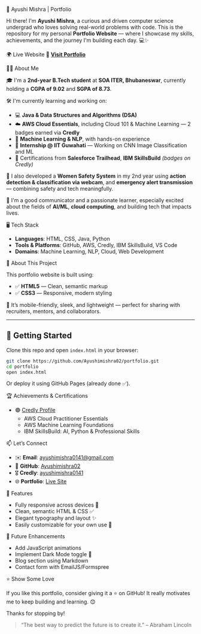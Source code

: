 💫 Ayushi Mishra | Portfolio

Hi there! I'm **Ayushi Mishra**, a curious and driven computer science undergrad who loves solving real-world problems with code. This is the repository for my personal **Portfolio Website** — where I showcase my skills, achievements, and the journey I'm building each day. 💻✨



🌍 Live Website
🔗 **[Visit Portfolio](https://ayushimishra02.github.io/portfolio/)**



👩‍🎓 About Me

🎓 I'm a **2nd-year B.Tech student** at **SOA ITER, Bhubaneswar**, currently holding a **CGPA of 9.02** and **SGPA of 8.73**.

🛠 I'm currently learning and working on:

- 💻 **Java & Data Structures and Algorithms (DSA)**
- ☁️ **AWS Cloud Essentials**, including Cloud 101 & Machine Learning — 2 badges earned via **Credly**
- 🧠 **Machine Learning & NLP**, with hands-on experience
- 🧪 **Internship @ IIT Guwahati** — Working on CNN Image Classification and ML
- 🧩 Certifications from **Salesforce Trailhead**, **IBM SkillsBuild** *(badges on Credly)*

🚨 I also developed a **Women Safety System** in my 2nd year using **action detection & classification via webcam**, and **emergency alert transmission** — combining safety and tech meaningfully.

💬 I'm a good communicator and a passionate learner, especially excited about the fields of **AI/ML**, **cloud computing**, and building tech that impacts lives.



🖥️ Tech Stack

- **Languages**: HTML, CSS, Java, Python
- **Tools & Platforms**: GitHub, AWS, Credly, IBM SkillsBuild, VS Code
- **Domains**: Machine Learning, NLP, Cloud, Web Development



📁 About This Project

This portfolio website is built using:

- ✅ **HTML5** — Clean, semantic markup
- ✅ **CSS3** — Responsive, modern styling

🌈 It’s mobile-friendly, sleek, and lightweight — perfect for sharing with recruiters, mentors, and collaborators.

---

## 🚀 Getting Started

Clone this repo and open `index.html` in your browser:

```bash
git clone https://github.com/Ayushimishra02/portfolio.git
cd portfolio
open index.html
```

Or deploy it using GitHub Pages (already done ✅).



🏆 Achievements & Certifications

- 🟣 [Credly Profile](https://www.credly.com/users/ayushimishra0141)
  - AWS Cloud Practitioner Essentials
  - AWS Machine Learning Foundations
  - IBM SkillsBuild: AI, Python & Professional Skills


📫 Let’s Connect

- ✉️ **Email**: [ayushimishra0141@gmail.com](mailto:ayushimishra0141@gmail.com)
- 🐙 **GitHub**: [Ayushimishra02](https://github.com/Ayushimishra02)
- 🎖️ **Credly**: [ayushimishra0141](https://www.credly.com/users/ayushimishra0141)
- 🌐 **Portfolio**: [Live Site](https://ayushimishra02.github.io/portfolio/)



🌟 Features

- Fully responsive across devices 📱
- Clean, semantic HTML & CSS ✅
- Elegant typography and layout ✨
- Easily customizable for your own use 🔧



🔮 Future Enhancements

- Add JavaScript animations
- Implement Dark Mode toggle 🌙
- Blog section using Markdown
- Contact form with EmailJS/Formspree



⭐ Show Some Love

If you like this portfolio, consider giving it a ⭐ on GitHub! It really motivates me to keep building and learning. 😊

Thanks for stopping by!



> “The best way to predict the future is to create it.” – Abraham Lincoln

